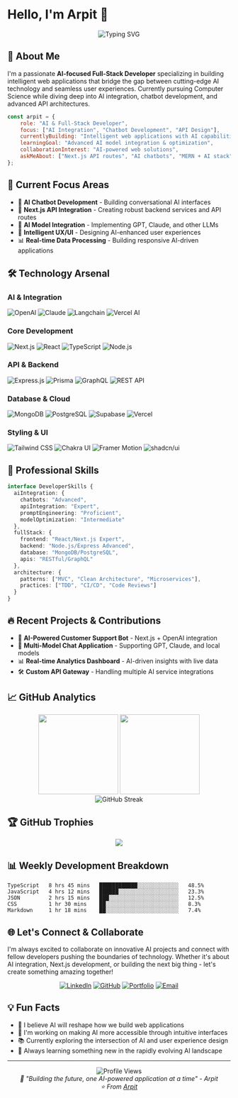 # Hello, I'm Arpit 👋

<div align="center">
  <img src="https://readme-typing-svg.herokuapp.com?font=Fira+Code&pause=1000&color=2F80ED&center=true&vCenter=true&width=500&lines=AI+%26+Full-Stack+Developer;Next.js+%26+API+Integration+Specialist;Building+Intelligent+Web+Solutions;MERN+Stack+%2B+AI+Enthusiast" alt="Typing SVG" />
</div>

## 🚀 About Me

I'm a passionate **AI-focused Full-Stack Developer** specializing in building intelligent web applications that bridge the gap between cutting-edge AI technology and seamless user experiences. Currently pursuing Computer Science while diving deep into AI integration, chatbot development, and advanced API architectures.

```javascript
const arpit = {
    role: "AI & Full-Stack Developer",
    focus: ["AI Integration", "Chatbot Development", "API Design"],
    currentlyBuilding: "Intelligent web applications with AI capabilities",
    learningGoal: "Advanced AI model integration & optimization",
    collaborationInterest: "AI-powered web solutions",
    askMeAbout: ["Next.js API routes", "AI chatbots", "MERN + AI stack"]
};
```

## 🤖 Current Focus Areas

- 🧠 **AI Chatbot Development** - Building conversational AI interfaces
- 🔌 **Next.js API Integration** - Creating robust backend services and API routes
- 🤝 **AI Model Integration** - Implementing GPT, Claude, and other LLMs
- 🎯 **Intelligent UX/UI** - Designing AI-enhanced user experiences
- 📊 **Real-time Data Processing** - Building responsive AI-driven applications

## 🛠️ Technology Arsenal

### **AI & Integration**
![OpenAI](https://img.shields.io/badge/OpenAI-412991?style=for-the-badge&logo=openai&logoColor=white)
![Claude](https://img.shields.io/badge/Claude_AI-FF6B35?style=for-the-badge&logo=anthropic&logoColor=white)
![Langchain](https://img.shields.io/badge/🦜_LangChain-2C5530?style=for-the-badge)
![Vercel AI](https://img.shields.io/badge/Vercel_AI_SDK-000000?style=for-the-badge&logo=vercel&logoColor=white)

### **Core Development**
![Next.js](https://img.shields.io/badge/Next.js-000000?style=for-the-badge&logo=next.js&logoColor=white)
![React](https://img.shields.io/badge/React-61DAFB?style=for-the-badge&logo=react&logoColor=black)
![TypeScript](https://img.shields.io/badge/TypeScript-3178C6?style=for-the-badge&logo=typescript&logoColor=white)
![Node.js](https://img.shields.io/badge/Node.js-339933?style=for-the-badge&logo=node.js&logoColor=white)

### **API & Backend**
![Express.js](https://img.shields.io/badge/Express.js-000000?style=for-the-badge&logo=express&logoColor=white)
![Prisma](https://img.shields.io/badge/Prisma-2D3748?style=for-the-badge&logo=prisma&logoColor=white)
![GraphQL](https://img.shields.io/badge/GraphQL-E10098?style=for-the-badge&logo=graphql&logoColor=white)
![REST API](https://img.shields.io/badge/REST_API-009688?style=for-the-badge&logo=fastapi&logoColor=white)

### **Database & Cloud**
![MongoDB](https://img.shields.io/badge/MongoDB-47A248?style=for-the-badge&logo=mongodb&logoColor=white)
![PostgreSQL](https://img.shields.io/badge/PostgreSQL-336791?style=for-the-badge&logo=postgresql&logoColor=white)
![Supabase](https://img.shields.io/badge/Supabase-3ECF8E?style=for-the-badge&logo=supabase&logoColor=white)
![Vercel](https://img.shields.io/badge/Vercel-000000?style=for-the-badge&logo=vercel&logoColor=white)

### **Styling & UI**
![Tailwind CSS](https://img.shields.io/badge/Tailwind_CSS-38B2AC?style=for-the-badge&logo=tailwind-css&logoColor=white)
![Chakra UI](https://img.shields.io/badge/Chakra_UI-319795?style=for-the-badge&logo=chakra-ui&logoColor=white)
![Framer Motion](https://img.shields.io/badge/Framer_Motion-0055FF?style=for-the-badge&logo=framer&logoColor=white)
![shadcn/ui](https://img.shields.io/badge/shadcn%2Fui-000000?style=for-the-badge&logo=shadcnui&logoColor=white)

## 💼 Professional Skills

```typescript
interface DeveloperSkills {
  aiIntegration: {
    chatbots: "Advanced",
    apiIntegration: "Expert",
    promptEngineering: "Proficient",
    modelOptimization: "Intermediate"
  },
  fullStack: {
    frontend: "React/Next.js Expert",
    backend: "Node.js/Express Advanced",
    database: "MongoDB/PostgreSQL",
    apis: "RESTful/GraphQL"
  },
  architecture: {
    patterns: ["MVC", "Clean Architecture", "Microservices"],
    practices: ["TDD", "CI/CD", "Code Reviews"]
  }
}
```

## 🔥 Recent Projects & Contributions

- 🤖 **AI-Powered Customer Support Bot** - Next.js + OpenAI integration
- 🔗 **Multi-Model Chat Application** - Supporting GPT, Claude, and local models
- 📊 **Real-time Analytics Dashboard** - AI-driven insights with live data
- 🛠️ **Custom API Gateway** - Handling multiple AI service integrations

## 📈 GitHub Analytics

<div align="center">
  <img height="180em" src="https://github-readme-stats.vercel.app/api?username=qzSeeker&show_icons=true&theme=tokyonight&include_all_commits=true&count_private=true"/>
  <img height="180em" src="https://github-readme-stats.vercel.app/api/top-langs/?username=qzSeeker&layout=compact&langs_count=8&theme=tokyonight"/>
</div>

<div align="center">
  <img src="https://github-readme-streak-stats.herokuapp.com/?user=qzSeeker&theme=tokyonight" alt="GitHub Streak" />
</div>

## 🏆 GitHub Trophies
<div align="center">
  <img src="https://github-profile-trophy.vercel.app/?username=qzSeeker&theme=tokyonight&no-frame=true&no-bg=false&margin-w=4" />
</div>

## 📊 Weekly Development Breakdown
<!--START_SECTION:waka-->
```text
TypeScript   8 hrs 45 mins   ████████████░░░░░░░░░░░░░   48.5%
JavaScript   4 hrs 12 mins   ██████░░░░░░░░░░░░░░░░░░░   23.3%
JSON         2 hrs 15 mins   ███░░░░░░░░░░░░░░░░░░░░░░   12.5%
CSS          1 hr 30 mins    ██░░░░░░░░░░░░░░░░░░░░░░░   8.3%
Markdown     1 hr 18 mins    ██░░░░░░░░░░░░░░░░░░░░░░░   7.4%
```
<!--END_SECTION:waka-->

## 🌐 Let's Connect & Collaborate

I'm always excited to collaborate on innovative AI projects and connect with fellow developers pushing the boundaries of technology. Whether it's about AI integration, Next.js development, or building the next big thing - let's create something amazing together!

<div align="center">
  
[![LinkedIn](https://img.shields.io/badge/LinkedIn-0077B5?style=for-the-badge&logo=linkedin&logoColor=white)](https://www.linkedin.com/in/arpityadav2005)
[![GitHub](https://img.shields.io/badge/GitHub-100000?style=for-the-badge&logo=github&logoColor=white)](https://github.com/qzSeeker)
[![Portfolio](https://img.shields.io/badge/Portfolio-FF5722?style=for-the-badge&logo=todoist&logoColor=white)](https://qzseeker.netlify.app)
[![Email](https://img.shields.io/badge/Email-D14836?style=for-the-badge&logo=gmail&logoColor=white)](mailto:qzseeker@gmail.com)

</div>

## 💡 Fun Facts

- 🔮 I believe AI will reshape how we build web applications
- 🎯 I'm working on making AI more accessible through intuitive interfaces
- 📚 Currently exploring the intersection of AI and user experience design
- 🌱 Always learning something new in the rapidly evolving AI landscape

---

<div align="center">
  <img src="https://komarev.com/ghpvc/?username=qzSeeker&label=Profile%20views&color=0e75b6&style=flat" alt="Profile Views" />
</div>

<div align="center">
  <i>💫 "Building the future, one AI-powered application at a time" - Arpit</i>
  <br>
  <i>⭐️ From <a href="https://github.com/qzSeeker">Arpit</a></i>
</div>
